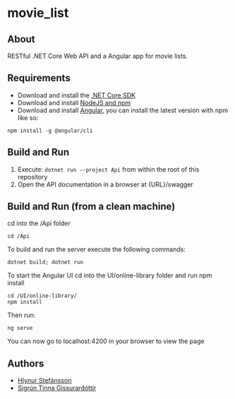 # movie_list

## About

RESTful .NET Core Web API and a Angular app for movie lists.

## Requirements

* Download and install the [.NET Core SDK](https://www.microsoft.com/net/download)
* Download and install [NodeJS and npm](https://nodejs.org/en/download/)
* Download and install [Angular](https://angular.io/), you can install the latest version with npm like so:
```
npm install -g @angular/cli
```

## Build and Run

1. Execute: `dotnet run --project Api` from within the root of this repository
1. Open the API documentation in a browser at {URL}/swagger

## Build and Run (from a clean machine)

cd into the /Api folder

```
cd /Api
```

To build and run the server execute the following commands:

```
dotnet build; dotnet run
```

To start the Angular UI cd into the UI/online-library folder and run npm install

```
cd /UI/online-library/
npm install
```

Then run:

```
ng serve
```

You can now go to localhost:4200 in your browser to view the page
## Authors

- [Hlynur Stefánsson](https://github.com/hlynurstef/)
- [Sigrún Tinna Gissurardóttir](https://github.com/sigrung15/)
